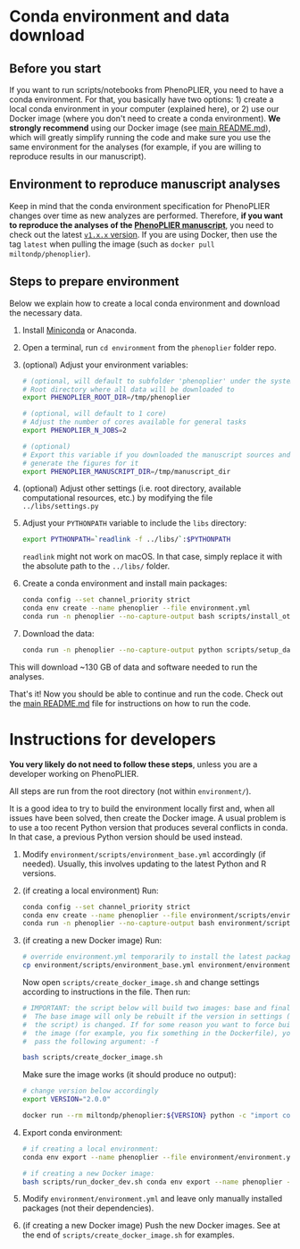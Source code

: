 # Conda environment and data download

## Before you start

If you want to run scripts/notebooks from PhenoPLIER, you need to have a conda environment.
For that, you basically have two options: 1) create a local conda environment in your computer (explained here), or 2) use our Docker image (where you don't need to create a conda environment).
**We strongly recommend** using our Docker image (see [main README.md](https://github.com/greenelab/phenoplier)), which will greatly simplify running the code and make sure you use the same environment for the analyses (for example, if you are willing to reproduce results in our manuscript).

## Environment to reproduce manuscript analyses

Keep in mind that the conda environment specification for PhenoPLIER changes over time as new analyzes are performed.
Therefore, **if you want to reproduce the analyses of the [PhenoPLIER manuscript](https://greenelab.github.io/phenoplier_manuscript/)**, you need to check out the latest [`v1.x.x` version](https://github.com/greenelab/phenoplier/releases).
If you are using Docker, then use the tag `latest` when pulling the image (such as `docker pull miltondp/phenoplier`).

## Steps to prepare environment

Below we explain how to create a local conda environment and download the necessary data.

1. Install [Miniconda](https://docs.conda.io/en/latest/miniconda.html) or Anaconda.

1. Open a terminal, run `cd environment` from the `phenoplier` folder repo.

1. (optional) Adjust your environment variables:

    ```bash
    # (optional, will default to subfolder 'phenoplier' under the system's temporary directory)
    # Root directory where all data will be downloaded to
    export PHENOPLIER_ROOT_DIR=/tmp/phenoplier

    # (optional, will default to 1 core)
    # Adjust the number of cores available for general tasks
    export PHENOPLIER_N_JOBS=2

    # (optional)
    # Export this variable if you downloaded the manuscript sources and want to
    # generate the figures for it
    export PHENOPLIER_MANUSCRIPT_DIR=/tmp/manuscript_dir
    ```

1. (optional) Adjust other settings (i.e. root directory, available computational
   resources, etc.) by modifying the file `../libs/settings.py`

1. Adjust your `PYTHONPATH` variable to include the `libs` directory:

    ```bash
    export PYTHONPATH=`readlink -f ../libs/`:$PYTHONPATH
    ```

    `readlink` might not work on macOS. In that case, simply replace it with
    the absolute path to the `../libs/` folder.

1. Create a conda environment and install main packages:

    ```bash
   conda config --set channel_priority strict
   conda env create --name phenoplier --file environment.yml
   conda run -n phenoplier --no-capture-output bash scripts/install_other_packages.sh
    ```

1. Download the data:

   ```bash
   conda run -n phenoplier --no-capture-output python scripts/setup_data.py
   ```

This will download ~130 GB of data and software needed to run the analyses.

That's it! Now you should be able to continue and run the code.
Check out the [main README.md](https://github.com/greenelab/phenoplier) file for instructions on how to run the code.


# Instructions for developers

**You very likely do not need to follow these steps**, unless you are a developer working on PhenoPLIER.

All steps are run from the root directory (not within `environment/`).

It is a good idea to try to build the environment locally first and, when all issues have been solved, then create the Docker image.
A usual problem is to use a too recent Python version that produces several conflicts in conda.
In that case, a previous Python version should be used instead.

1. Modify `environment/scripts/environment_base.yml` accordingly (if needed).
Usually, this involves updating to the latest Python and R versions.

1. (if creating a local environment) Run:
 
    ```bash
    conda config --set channel_priority strict
    conda env create --name phenoplier --file environment/scripts/environment_base.yml
    conda run -n phenoplier --no-capture-output bash environment/scripts/install_other_packages.sh
    ```

1. (if creating a new Docker image) Run:
    ```bash
    # override environment.yml temporarily to install the latest packages
    cp environment/scripts/environment_base.yml environment/environment.yml
    ```

    Now open `scripts/create_docker_image.sh` and change settings according to instructions in the file.
    Then run:

    ```bash
    # IMPORTANT: the script below will build two images: base and final.
    #  The base image will only be rebuilt if the version in settings (see
    #  the script) is changed. If for some reason you want to force building the
    #  the image (for example, you fix something in the Dockerfile), you have to
    #  pass the following argument: -f

    bash scripts/create_docker_image.sh
    ```

    Make sure the image works (it should produce no output):
    ```bash
    # change version below accordingly
    export VERSION="2.0.0"
    
    docker run --rm miltondp/phenoplier:${VERSION} python -c "import conf; assert hasattr(conf, 'GENERAL')"
    ```

1. Export conda environment:

    ```bash
    # if creating a local environment:
    conda env export --name phenoplier --file environment/environment.yml

    # if creating a new Docker image:
    bash scripts/run_docker_dev.sh conda env export --name phenoplier --file environment/environment.yml
    ```

1. Modify `environment/environment.yml` and leave only manually installed packages (not their dependencies).

1. (if creating a new Docker image) Push the new Docker images.
See at the end of `scripts/create_docker_image.sh` for examples.
